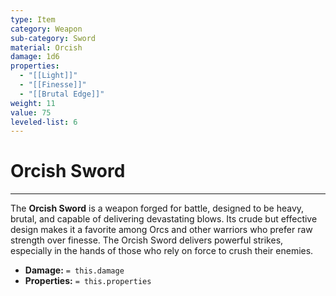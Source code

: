 ```yaml
---
type: Item
category: Weapon
sub-category: Sword
material: Orcish
damage: 1d6
properties:
  - "[[Light]]"
  - "[[Finesse]]"
  - "[[Brutal Edge]]"
weight: 11
value: 75
leveled-list: 6
---
```

# Orcish Sword
---
The **Orcish Sword** is a weapon forged for battle, designed to be heavy, brutal, and capable of delivering devastating blows. Its crude but effective design makes it a favorite among Orcs and other warriors who prefer raw strength over finesse. The Orcish Sword delivers powerful strikes, especially in the hands of those who rely on force to crush their enemies.

- **Damage:** `= this.damage`
- **Properties:** `= this.properties`
